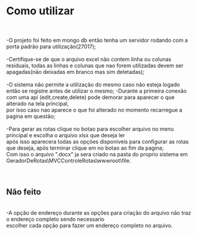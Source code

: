 <h1>Como utilizar</h1><br><br>
-O projeto foi feito em mongo db então tenha um servidor rodando com a porta padrão para utilização(27017);
<br><br>
-Certifique-se de que o arquivo excel não contem linha ou colunas residuais, todas as linhas e colunas que nao forem utilizadas devem ser apagadas(não deixadas em branco mas sim deletadas);
<br><br>
-O sistema não permite a utilização do mesmo caso não esteja logado então se registre antes de utilizar o mesmo;
-Durante a primeira conexão com uma api (edit,create,delete) pode demorar para aparecer o que alterado na tela principal,
<br>
por isso caso nao aparece o que foi alterado no momento recarregue a pagina em questão;
<br><br>
-Para gerar as rotas clique no botao para escolher arquivo no menu principal e escolha o arquivo xlsx que deseja ler
<br>
após isso aparecera todas as opções disponiveis para configurar as rotas que deseja, após terminar clique em no botao ao fim da pagina;
<br>
Com isso o arquivo ".docx" ja sera criado na pasta do proprio sistema em GeradorDeRotas\MVCControleRotas\wwwroot\file.
<br><br><br>


<h2>Não feito</h2>
<br>
-A opção de endereço durante as opções para criação do arquivo não traz o endereço completo sendo necessario
<br>
escolher cada opção para fazer um endereço completo no arquivo.
